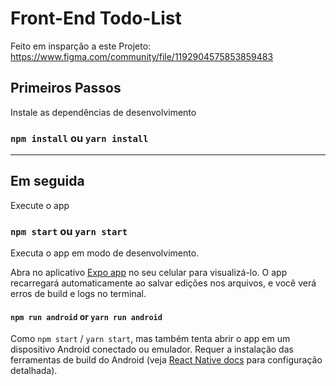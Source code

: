 # Front-End Todo-List

Feito em insparção a este Projeto: https://www.figma.com/community/file/1192904575853859483
 
## Primeiros Passos

Instale as dependências de desenvolvimento

### `npm install` ou `yarn install`
---------------------------------------------------------------------------------------------------------------------------------------------------------------------------------------------------------------------------------------------------------------------------------
## Em seguida

Execute o app

### `npm start` ou `yarn start`

Executa o app em modo de desenvolvimento.

Abra no aplicativo [Expo app](https://expo.io) no seu celular para visualizá-lo. O app recarregará automaticamente ao salvar edições nos arquivos, e você verá erros de build e logs no terminal.

#### `npm run android` or `yarn run android`

Como `npm start` / `yarn start`, mas também tenta abrir o app em um dispositivo Android conectado ou emulador. Requer a instalação das ferramentas de build do Android (veja [React Native docs](https://facebook.github.io/react-native/docs/getting-started.html) para configuração detalhada).
